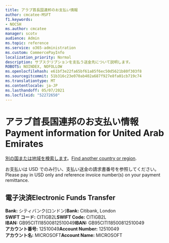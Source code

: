 ```yaml
---
title: アラブ首長国連邦のお支払い情報
author: cmcatee-MSFT
f1.keywords:
- NOCSH
ms.author: cmcatee
manager: scotv
audience: Admin
ms.topic: reference
ms.service: o365-administration
ms.custom: CommercePayInfo
localization_priority: Normal
description: サブスクリプションを支払う送金先について説明します。
ROBOTS: NOINDEX, NOFOLLOW
ms.openlocfilehash: e61bf3e22fa65bf61a85f6ec50d5621b80f303f8
ms.sourcegitcommit: 51b316c23e070ab402a687f927e8fa01cb719c74
ms.translationtype: MT
ms.contentlocale: ja-JP
ms.lasthandoff: 05/07/2021
ms.locfileid: "52272650"
---
```

# <a name="payment-information-for-united-arab-emirates"></a><span data-ttu-id="4afaa-103">アラブ首長国連邦のお支払い情報</span><span class="sxs-lookup"><span data-stu-id="4afaa-103">Payment information for United Arab Emirates</span></span>

<span data-ttu-id="4afaa-104">[別の国または地域を検索します](../billing-and-payments/pay-for-your-subscription.md)。</span><span class="sxs-lookup"><span data-stu-id="4afaa-104">[Find another country or region](../billing-and-payments/pay-for-your-subscription.md).</span></span>

<span data-ttu-id="4afaa-105">お支払いは USD でのみ行い、支払い送金の請求書番号を参照してください。</span><span class="sxs-lookup"><span data-stu-id="4afaa-105">Please pay in USD only and reference invoice number(s) on your payment remittance.</span></span>

## <a name="electronic-funds-transfer"></a><span data-ttu-id="4afaa-106">電子決済</span><span class="sxs-lookup"><span data-stu-id="4afaa-106">Electronic Funds Transfer</span></span>

<span data-ttu-id="4afaa-107">**Bank:** シティバンク(ロンドン)</span><span class="sxs-lookup"><span data-stu-id="4afaa-107">**Bank:** Citibank, London</span></span>  
<span data-ttu-id="4afaa-108">**SWIFT コード:** CITIGB2L</span><span class="sxs-lookup"><span data-stu-id="4afaa-108">**SWIFT Code:** CITIGB2L</span></span>  
<span data-ttu-id="4afaa-109">**IBAN:** GB95CITI18500812510049</span><span class="sxs-lookup"><span data-stu-id="4afaa-109">**IBAN:** GB95CITI18500812510049</span></span>  
<span data-ttu-id="4afaa-110">**アカウント番号:** 12510049</span><span class="sxs-lookup"><span data-stu-id="4afaa-110">**Account Number:** 12510049</span></span>  
<span data-ttu-id="4afaa-111">**アカウント名:** MICROSOFT</span><span class="sxs-lookup"><span data-stu-id="4afaa-111">**Account Name:** MICROSOFT</span></span>  